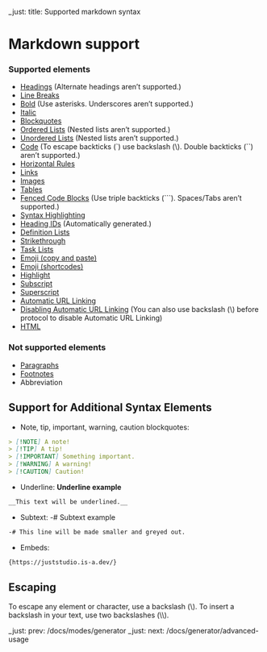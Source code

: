 _just: title: Supported markdown syntax
# Markdown support
### Supported elements
- [Headings](https://www.markdownguide.org/basic-syntax/#headings) (Alternate headings aren’t supported.)
- [Line Breaks](https://www.markdownguide.org/basic-syntax/#line-breaks)
- [Bold](https://www.markdownguide.org/basic-syntax/#bold) (Use asterisks. Underscores aren’t supported.)
- [Italic](https://www.markdownguide.org/basic-syntax/#italic)
- [Blockquotes](https://www.markdownguide.org/basic-syntax/#blockquotes-1)
- [Ordered Lists](https://www.markdownguide.org/basic-syntax/#ordered-lists) (Nested lists aren’t supported.)
- [Unordered Lists](https://www.markdownguide.org/basic-syntax/#unordered-lists) (Nested lists aren’t supported.)
- [Code](https://www.markdownguide.org/basic-syntax/#code) (To escape backticks (\`) use backslash (\\). Double backticks (\`\`) aren’t supported.)
- [Horizontal Rules](https://www.markdownguide.org/basic-syntax/#horizontal-rules)
- [Links](https://www.markdownguide.org/basic-syntax/#links)
- [Images](https://www.markdownguide.org/basic-syntax/#images-1)
- [Tables](https://www.markdownguide.org/extended-syntax/#tables)
- [Fenced Code Blocks](https://www.markdownguide.org/extended-syntax/#fenced-code-blocks) (Use triple backticks (\`\`\`). Spaces/Tabs aren’t supported.)
- [Syntax Highlighting](https://www.markdownguide.org/extended-syntax/#syntax-highlighting)
- [Heading IDs](https://www.markdownguide.org/extended-syntax/#heading-ids) (Automatically generated.)
- [Definition Lists](https://www.markdownguide.org/extended-syntax/#definition-lists)
- [Strikethrough](https://www.markdownguide.org/extended-syntax/#strikethrough)
- [Task Lists](https://www.markdownguide.org/extended-syntax/#task-lists)
- [Emoji (copy and paste)](https://www.markdownguide.org/extended-syntax/#copying-and-pasting-emoji)
- [Emoji (shortcodes)](https://www.markdownguide.org/extended-syntax/#using-emoji-shortcodes)
- [Highlight](https://www.markdownguide.org/extended-syntax/#highlight)
- [Subscript](https://www.markdownguide.org/extended-syntax/#subscript)
- [Superscript](https://www.markdownguide.org/extended-syntax/#superscript)
- [Automatic URL Linking](https://www.markdownguide.org/extended-syntax/#automatic-url-linking)
- [Disabling Automatic URL Linking](https://www.markdownguide.org/extended-syntax/#disabling-automatic-url-linking) (You can also use backslash (\\) before protocol to disable Automatic URL Linking)
- [HTML](https://www.markdownguide.org/basic-syntax/#html)

### Not supported elements
- [Paragraphs](https://www.markdownguide.org/basic-syntax/#paragraphs-1)
- [Footnotes](https://www.markdownguide.org/extended-syntax/#footnotes)
- Abbreviation

## Support for Additional Syntax Elements
- Note, tip, important, warning, caution blockquotes:
```md
> [!NOTE] A note!
> [!TIP] A tip!
> [!IMPORTANT] Something important.
> [!WARNING] A warning!
> [!CAUTION] Caution!
```

- Underline:
__Underline example__
```md
__This text will be underlined.__
```

- Subtext:
-# Subtext example
```md
-# This line will be made smaller and greyed out.
```

- Embeds:
```md
{https://juststudio.is-a.dev/}
```

## Escaping
To escape any element or character, use a backslash (\\).
To insert a backslash in your text, use two backslashes (\\\\).

_just: prev: /docs/modes/generator
_just: next: /docs/generator/advanced-usage